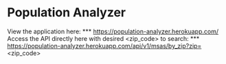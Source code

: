 # Population Analyzer

View the application here: 
*** https://population-analyzer.herokuapp.com/
Access the API directly here with desired <zip_code> to search: 
*** https://population-analyzer.herokuapp.com/api/v1/msas/by_zip?zip=<zip_code>

